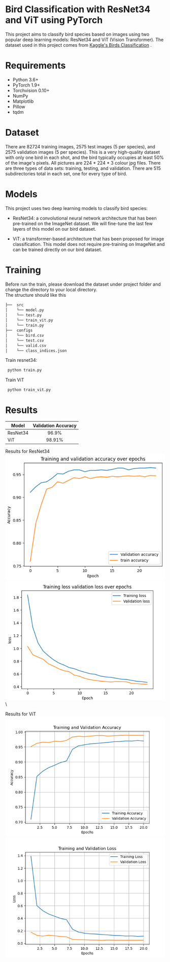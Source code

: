 # Bird Classification with ResNet34 and ViT using PyTorch
This project aims to classify bird species based on images using two popular deep learning models: ResNet34 and ViT (Vision Transformer). The dataset used in this project comes from [Kaggle's Birds Classification](https://www.kaggle.com/datasets/gpiosenka/100-bird-species) .
# Requirements
- Python 3.6+
- PyTorch 1.9+
- Torchvision 0.10+
- NumPy
- Matplotlib
- Pillow
- tqdm
# Dataset
 There are 82724 training images, 2575 test images (5 per species), and 2575 validation images (5 per species). This is a very high-quality dataset with only one bird in each shot, and the bird typically occupies at least 50$\%$ of the image's pixels. All pictures are 224 * 224 * 3 colour jpg files. There are three types of data sets: training, testing, and validation. There are 515 subdirectories total in each set, one for every type of bird.

# Models   
This project uses two deep learning models to classify bird species:

- ResNet34: a convolutional neural network architecture that has been pre-trained on the ImageNet dataset. We will fine-tune the last few layers of this model on our bird dataset.

- ViT: a transformer-based architecture that has been proposed for image classification. This model does not require pre-training on ImageNet and can be trained directly on our bird dataset.

# Training 
Before run the train, please download the dataset under project folder and change the directory to your local directory.\
The structure should like this
```
├──  src
│    └── model.py
│    └── test.py
│    └── train_vit.py
│    └── train.py
├──  configs  
│    └── bird.csv
│    └── test.csv
│    └── valid.csv
│    └── class_indices.json

```
Train resnet34:

```bash
 python train.py
```
Train ViT

```bash
 python train_vit.py
```

# Results

| Model  |     Validation Accuracy|
|----------|:-------------:|
| ResNet34|  96.9% |
| ViT |    98.91%  |  


Results for ResNet34\
![a](result/resnet_acc.png)
![a](result/resnet_loss.png)\

Results for ViT\
![a](result/train_val_acc.png)
![a](result/train_val_loss.png)


